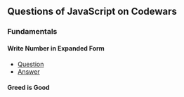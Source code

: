 ## Questions of JavaScript on Codewars

### Fundamentals

#### Write Number in Expanded Form

- [Question](https://www.codewars.com/kata/5842df8ccbd22792a4000245/train/javascript)
- [Answer]()



#### Greed is Good

